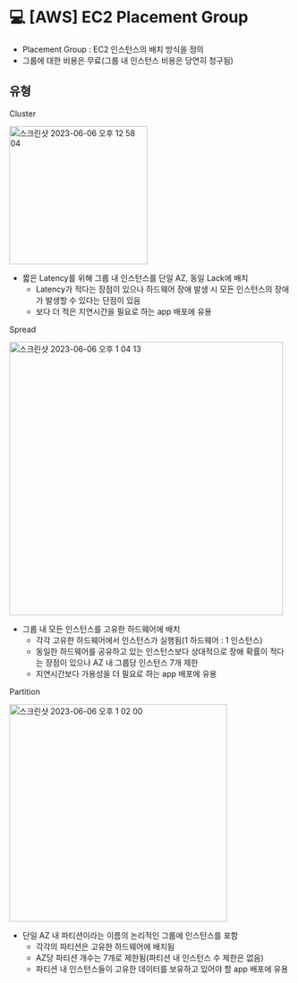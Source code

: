 💻 [AWS] EC2 Placement Group
==============================

* Placement Group : EC2 인스턴스의 배치 방식을 정의
* 그룹에 대한 비용은 무료(그룹 내 인스턴스 비용은 당연히 청구됨)

## 유형
Cluster

<img width="247" alt="스크린샷 2023-06-06 오후 12 58 04" src="https://github.com/dustjs159/Study/assets/57285121/a05d182f-f815-4713-9591-410cb57e4360">

* 짧은 Latency를 위해 그룹 내 인스턴스를 단일 AZ, 동일 Lack에 배치
    * Latency가 적다는 장점이 있으나 하드웨어 장애 발생 시 모든 인스턴스의 장애가 발생할 수 있다는 단점이 있음
    * 보다 더 적은 지연시간을 필요로 하는 app 배포에 유용

Spread

<img width="489" alt="스크린샷 2023-06-06 오후 1 04 13" src="https://github.com/dustjs159/Study/assets/57285121/c8379349-2012-4269-9111-d84e63d460e4">

* 그룹 내 모든 인스턴스를 고유한 하드웨어에 배치
    * 각각 고유한 하드웨어에서 인스턴스가 실행됨(1 하드웨어 : 1 인스턴스)
    * 동일한 하드웨어를 공유하고 있는 인스턴스보다 상대적으로 장애 확률이 적다는 장점이 있으나 AZ 내 그룹당 인스턴스 7개 제한
    * 지연시간보다 가용성을 더 필요로 하는 app 배포에 유용

Partition

<img width="389" alt="스크린샷 2023-06-06 오후 1 02 00" src="https://github.com/dustjs159/Study/assets/57285121/29e050f6-7c39-4c84-a7b7-815311f90874">

* 단일 AZ 내 파티션이라는 이름의 논리적인 그룹에 인스턴스를 포함
    * 각각의 파티션은 고유한 하드웨어에 배치됨
    * AZ당 파티션 개수는 7개로 제한됨(파티션 내 인스턴스 수 제한은 없음)
    * 파티션 내 인스턴스들이 고유한 데이터를 보유하고 있어야 할 app 배포에 유용
